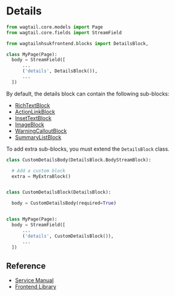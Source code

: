 # Details

```py
from wagtail.core.models import Page
from wagtail.core.fields import StreamField

from wagtailnhsukfrontend.blocks import DetailsBlock,

class MyPage(Page):
  body = StreamField([
      ...
      ('details', DetailsBlock()),
      ...
  ])
```

By default, the details block can contain the following sub-blocks:

* [RichTextBlock](https://docs.wagtail.io/en/v2.7/topics/streamfield.html#richtextblock)
* [ActionLinkBlock](./action_link.md)
* [InsetTextBlock](./inset_text.md)
* [ImageBlock](./image.md)
* [WarningCalloutBlock](./warning_callout.md)
* [SummaryListBlock](./summary_list.md)

To add extra sub-blocks, you must extend the `DetailsBlock` class.
```py
class CustomDetailsBody(DetailsBlock.BodyStreamBlock):

  # Add a custom block
  extra = MyExtraBlock()


class CustomDetailsBlock(DetailsBlock):

  body = CustomDetailsBody(required=True)


class MyPage(Page):
  body = StreamField([
      ...
      ('details', CustomDetailsBlock()),
      ...
  ])
```

## Reference

* [Service Manual](https://service-manual.nhs.uk/design-system/components/details)
* [Frontend Library](https://github.com/nhsuk/nhsuk-frontend/tree/master/packages/components/details)
